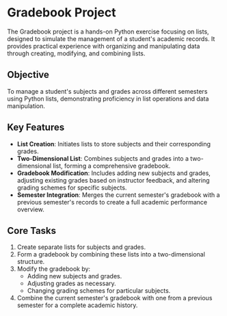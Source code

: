# Gradebook Project

The Gradebook project is a hands-on Python exercise focusing on lists, designed to simulate the management of a student's academic records. It provides practical experience with organizing and manipulating data through creating, modifying, and combining lists.

## Objective

To manage a student's subjects and grades across different semesters using Python lists, demonstrating proficiency in list operations and data manipulation.

## Key Features

- **List Creation**: Initiates lists to store subjects and their corresponding grades.
- **Two-Dimensional List**: Combines subjects and grades into a two-dimensional list, forming a comprehensive gradebook.
- **Gradebook Modification**: Includes adding new subjects and grades, adjusting existing grades based on instructor feedback, and altering grading schemes for specific subjects.
- **Semester Integration**: Merges the current semester's gradebook with a previous semester's records to create a full academic performance overview.

## Core Tasks

1. Create separate lists for subjects and grades.
2. Form a gradebook by combining these lists into a two-dimensional structure.
3. Modify the gradebook by:
   - Adding new subjects and grades.
   - Adjusting grades as necessary.
   - Changing grading schemes for particular subjects.
4. Combine the current semester's gradebook with one from a previous semester for a complete academic history.
